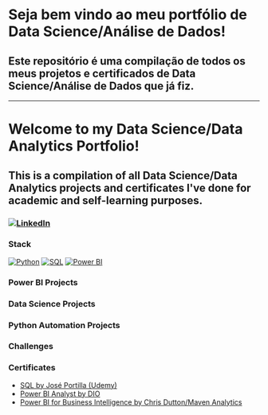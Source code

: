 # Seja bem vindo ao meu portfólio de Data Science/Análise de Dados!

## Este repositório é uma compilação de todos os meus projetos e certificados de Data Science/Análise de Dados que já fiz.


______________________________________________________________________________________________________


# Welcome to my Data Science/Data Analytics Portfolio!

## This is a compilation of all Data Science/Data Analytics projects and certificates I've done for academic and self-learning purposes.


### [![LinkedIn](https://img.shields.io/badge/linkedin-grey?style=for-the-badge&logo=linkedin)](https://www.linkedin.com/in/lucas-kotowski/)

### Stack
[![Python](https://img.shields.io/badge/python-grey?style=for-the-badge&logo=python)]([https://github.com/lucas.kotowski](https://github.com/lucaskotowski/data-science-portfolio))
[![SQL](https://img.shields.io/badge/sql-grey?style=for-the-badge&logo=mysql)]([https://github.com/lucas.kotowski](https://github.com/lucaskotowski/data-science-portfolio))
[![Power BI](https://img.shields.io/badge/power-bi-grey?style=for-the-badge&logo=powerbi)]([https://github.com/lucas.kotowski](https://github.com/lucaskotowski/data-science-portfolio))

### Power BI Projects
<links go here>

### Data Science Projects
<links go here>

### Python Automation Projects
<links go here>

### Challenges
<links go here>

### Certificates
- [SQL by José Portilla (Udemy)](https://github.com/lucaskotowski/data-science-portfolio/blob/main/certificates/Certificado%20PostgreSQL.pdf)
- [Power BI Analyst by DIO](https://github.com/lucaskotowski/data-science-portfolio/blob/main/certificates/DIO.pdf)
- [Power BI for Business Intelligence by Chris Dutton/Maven Analytics](https://github.com/lucaskotowski/data-science-portfolio/blob/main/certificates/UC-ceec944b-8906-48a1-a559-8fe3f6416698.pdf)

